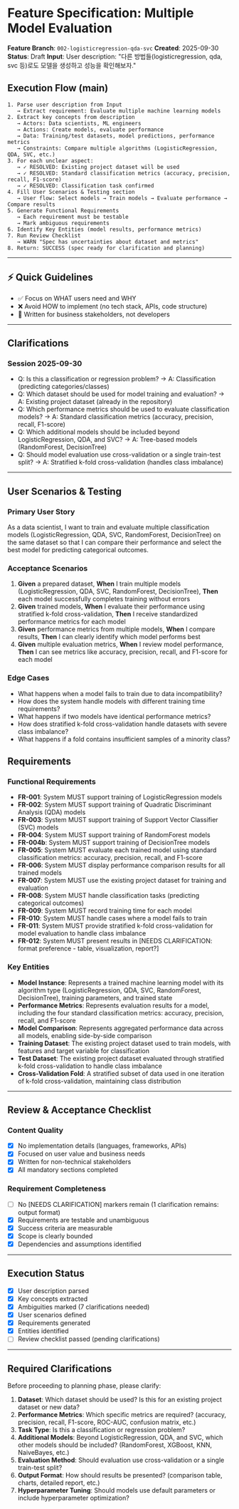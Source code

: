 # Feature Specification: Multiple Model Evaluation

**Feature Branch**: `002-logisticregression-qda-svc`
**Created**: 2025-09-30
**Status**: Draft
**Input**: User description: "다른 방법들(logisticregression, qda, svc 등)로도 모델을 생성하고 성능을 확인해보자."

## Execution Flow (main)
```
1. Parse user description from Input
   → Extract requirement: Evaluate multiple machine learning models
2. Extract key concepts from description
   → Actors: Data scientists, ML engineers
   → Actions: Create models, evaluate performance
   → Data: Training/test datasets, model predictions, performance metrics
   → Constraints: Compare multiple algorithms (LogisticRegression, QDA, SVC, etc.)
3. For each unclear aspect:
   → ✓ RESOLVED: Existing project dataset will be used
   → ✓ RESOLVED: Standard classification metrics (accuracy, precision, recall, F1-score)
   → ✓ RESOLVED: Classification task confirmed
4. Fill User Scenarios & Testing section
   → User flow: Select models → Train models → Evaluate performance → Compare results
5. Generate Functional Requirements
   → Each requirement must be testable
   → Mark ambiguous requirements
6. Identify Key Entities (model results, performance metrics)
7. Run Review Checklist
   → WARN "Spec has uncertainties about dataset and metrics"
8. Return: SUCCESS (spec ready for clarification and planning)
```

---

## ⚡ Quick Guidelines
- ✅ Focus on WHAT users need and WHY
- ❌ Avoid HOW to implement (no tech stack, APIs, code structure)
- 👥 Written for business stakeholders, not developers

---

## Clarifications

### Session 2025-09-30
- Q: Is this a classification or regression problem? → A: Classification (predicting categories/classes)
- Q: Which dataset should be used for model training and evaluation? → A: Existing project dataset (already in the repository)
- Q: Which performance metrics should be used to evaluate classification models? → A: Standard classification metrics (accuracy, precision, recall, F1-score)
- Q: Which additional models should be included beyond LogisticRegression, QDA, and SVC? → A: Tree-based models (RandomForest, DecisionTree)
- Q: Should model evaluation use cross-validation or a single train-test split? → A: Stratified k-fold cross-validation (handles class imbalance)

---

## User Scenarios & Testing

### Primary User Story
As a data scientist, I want to train and evaluate multiple classification models (LogisticRegression, QDA, SVC, RandomForest, DecisionTree) on the same dataset so that I can compare their performance and select the best model for predicting categorical outcomes.

### Acceptance Scenarios
1. **Given** a prepared dataset, **When** I train multiple models (LogisticRegression, QDA, SVC, RandomForest, DecisionTree), **Then** each model successfully completes training without errors
2. **Given** trained models, **When** I evaluate their performance using stratified k-fold cross-validation, **Then** I receive standardized performance metrics for each model
3. **Given** performance metrics from multiple models, **When** I compare results, **Then** I can clearly identify which model performs best
4. **Given** multiple evaluation metrics, **When** I review model performance, **Then** I can see metrics like accuracy, precision, recall, and F1-score for each model

### Edge Cases
- What happens when a model fails to train due to data incompatibility?
- How does the system handle models with different training time requirements?
- What happens if two models have identical performance metrics?
- How does stratified k-fold cross-validation handle datasets with severe class imbalance?
- What happens if a fold contains insufficient samples of a minority class?

## Requirements

### Functional Requirements
- **FR-001**: System MUST support training of LogisticRegression models
- **FR-002**: System MUST support training of Quadratic Discriminant Analysis (QDA) models
- **FR-003**: System MUST support training of Support Vector Classifier (SVC) models
- **FR-004**: System MUST support training of RandomForest models
- **FR-004b**: System MUST support training of DecisionTree models
- **FR-005**: System MUST evaluate each trained model using standard classification metrics: accuracy, precision, recall, and F1-score
- **FR-006**: System MUST display performance comparison results for all trained models
- **FR-007**: System MUST use the existing project dataset for training and evaluation
- **FR-008**: System MUST handle classification tasks (predicting categorical outcomes)
- **FR-009**: System MUST record training time for each model
- **FR-010**: System MUST handle cases where a model fails to train
- **FR-011**: System MUST provide stratified k-fold cross-validation for model evaluation to handle class imbalance
- **FR-012**: System MUST present results in [NEEDS CLARIFICATION: format preference - table, visualization, report?]

### Key Entities
- **Model Instance**: Represents a trained machine learning model with its algorithm type (LogisticRegression, QDA, SVC, RandomForest, DecisionTree), training parameters, and trained state
- **Performance Metrics**: Represents evaluation results for a model, including the four standard classification metrics: accuracy, precision, recall, and F1-score
- **Model Comparison**: Represents aggregated performance data across all models, enabling side-by-side comparison
- **Training Dataset**: The existing project dataset used to train models, with features and target variable for classification
- **Test Dataset**: The existing project dataset evaluated through stratified k-fold cross-validation to handle class imbalance
- **Cross-Validation Fold**: A stratified subset of data used in one iteration of k-fold cross-validation, maintaining class distribution

---

## Review & Acceptance Checklist

### Content Quality
- [x] No implementation details (languages, frameworks, APIs)
- [x] Focused on user value and business needs
- [x] Written for non-technical stakeholders
- [x] All mandatory sections completed

### Requirement Completeness
- [ ] No [NEEDS CLARIFICATION] markers remain (1 clarification remains: output format)
- [x] Requirements are testable and unambiguous
- [x] Success criteria are measurable
- [x] Scope is clearly bounded
- [x] Dependencies and assumptions identified

---

## Execution Status

- [x] User description parsed
- [x] Key concepts extracted
- [x] Ambiguities marked (7 clarifications needed)
- [x] User scenarios defined
- [x] Requirements generated
- [x] Entities identified
- [ ] Review checklist passed (pending clarifications)

---

## Required Clarifications

Before proceeding to planning phase, please clarify:

1. **Dataset**: Which dataset should be used? Is this for an existing project dataset or new data?
2. **Performance Metrics**: Which specific metrics are required? (accuracy, precision, recall, F1-score, ROC-AUC, confusion matrix, etc.)
3. **Task Type**: Is this a classification or regression problem?
4. **Additional Models**: Beyond LogisticRegression, QDA, and SVC, which other models should be included? (RandomForest, XGBoost, KNN, NaiveBayes, etc.)
5. **Evaluation Method**: Should evaluation use cross-validation or a single train-test split?
6. **Output Format**: How should results be presented? (comparison table, charts, detailed report, etc.)
7. **Hyperparameter Tuning**: Should models use default parameters or include hyperparameter optimization?